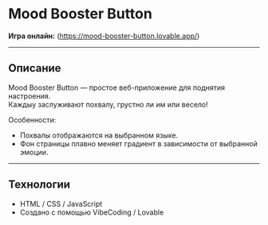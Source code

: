 # Mood Booster Button

**Игра онлайн:** (https://mood-booster-button.lovable.app/)

---

## Описание

Mood Booster Button — простое веб-приложение для поднятия настроения.  
Каждыу заслуживают похвалу, грустно ли им или весело!  

Особенности:  
- Похвалы отображаются на выбранном языке.  
- Фон страницы плавно меняет градиент в зависимости от выбранной эмоции.  

---

## Технологии

- HTML / CSS / JavaScript  
- Создано с помощью VibeCoding / Lovable  


